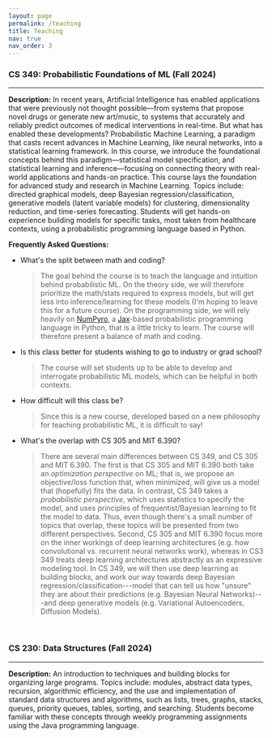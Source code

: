 ```yaml
---
layout: page
permalink: /teaching
title: Teaching
nav: true
nav_order: 3
---
```



### CS 349: Probabilistic Foundations of ML (Fall 2024)
<hr/>

**Description:** In recent years, Artificial Intelligence has enabled applications that were previously not thought possible—from systems that propose novel drugs or generate new art/music, to systems that accurately and reliably predict outcomes of medical interventions in real-time. But what has enabled these developments? Probabilistic Machine Learning, a paradigm that casts recent advances in Machine Learning, like neural networks, into a statistical learning framework. In this course, we introduce the foundational concepts behind this paradigm—statistical model specification, and statistical learning and inference—focusing on connecting theory with real-world applications and hands-on practice. This course lays the foundation for advanced study and research in Machine Learning. Topics include: directed graphical models, deep Bayesian regression/classification, generative models (latent variable models) for clustering, dimensionality reduction, and time-series forecasting. Students will get hands-on experience building models for specific tasks, most taken from healthcare contexts, using a probabilistic programming language based in Python.

**Frequently Asked Questions:**
* What's the split between math and coding?
  > The goal behind the course is to teach the language and intuition behind probabilistic ML. On the theory side, we will therefore prioritize the math/stats required to express models, but will get less into inference/learning for these models (I'm hoping to leave this for a future course). On the programming side, we will rely heavily on [NumPyro](https://num.pyro.ai/), a [Jax](https://jax.readthedocs.io/)-based probabilistic programming language in Python, that is a little tricky to learn. The course will therefore present a balance of math and coding.
* Is this class better for students wishing to go to industry or grad school?
  > The course will set students up to be able to develop and interrogate probabilistic ML models, which can be helpful in both contexts.
* How difficult will this class be?
  > Since this is a new course, developed based on a new philosophy for teaching probabilistic ML, it is difficult to say! 
* What's the overlap with CS 305 and MIT 6.390?
  > There are several main differences between CS 349, and CS 305 and MIT 6.390. The first is that CS 305 and MIT 6.390 both take an _optimization perspective_ on ML; that is, we propose an objective/loss function that, when minimized, will give us a model that (hopefully) fits the data. In contrast, CS 349 takes a _probabilistic perspective_, which uses statistics to specify the model, and uses principles of frequentist/Bayesian learning to fit the model to data. Thus, even though there's a small number of topics that overlap, these topics will be presented from two different perspectives. Second, CS 305 and MIT 6.390 focus more on the inner workings of deep learning architectures (e.g. how convolutional vs. recurrent neural networks work), whereas in CS3 349 treats deep learning architectures abstractly as an expressive modeling tool. In CS 349, we will then use deep learning as building blocks, and work our way towards deep Bayesian regression/classification---model that can tell us how "unsure" they are about their predictions (e.g. Bayesian Neural Networks)---and deep generative models (e.g. Variational Autoencoders, Diffusion Models). 

<br/>

### CS 230: Data Structures (Fall 2024)
<hr/>

**Description:** An introduction to techniques and building blocks for organizing large programs. Topics include: modules, abstract data types, recursion, algorithmic efficiency, and the use and implementation of standard data structures and algorithms, such as lists, trees, graphs, stacks, queues, priority queues, tables, sorting, and searching. Students become familiar with these concepts through weekly programming assignments using the Java programming language. 

